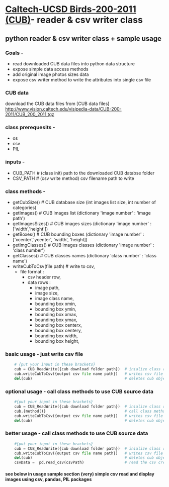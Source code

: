 # [Caltech-UCSD Birds-200-2011 (CUB)](http://www.vision.caltech.edu/visipedia/CUB-200-2011.html)- reader & csv writer class

## python reader & csv writer class + sample usage

### Goals -
 - read downloaded CUB data files into python data structure 
 - expose simple data access methods
 - add original image photos sizes data
 - expose csv writer method to write the attributes into single csv file
    
### CUB data
download the CUB data files from [CUB data files] http://www.vision.caltech.edu/visipedia-data/CUB-200-2011/CUB_200_2011.tgz

### class prerequesits -  
 - os  
 - csv  
 - PIL  
 
### inputs -  
 - CUB_PATH # (class init) path to the downloaded CUB databse folder  
 - CSV_PATH # (csv write method) csv filename path to write  
       
### class methods -  
 - getCubSize()              # CUB database size  (int images list size, int number of categories)  
 - getImages()               # CUB images list    (dictionary 'image number' : 'image path')  
 - getImagesSizes()          # CUB images sizes   (dictionary 'image number' : \['width','height'\])  
 - getBoxes()                # CUB bounding boxes (dictionary 'image number' : \['xcenter','ycenter', 'width', 'height\])  
 - getImgClasses()           # CUB images classes (dictionary 'image number' : 'class number')  
 - getClasses()              # CUB classes names  (dictionary 'class number' : 'class name')  
 - writeCubToCsv(file path)  # write to csv,   
     - file format :   
         - csv header row,  
         - data rows :  
             - image path,  
             - image size,  
             - image class name,  
             - bounding box xmin,  
             - bounding box ymin,  
             - bounding box xmax,  
             - bounding box ymax,  
             - bounding box centerx,  
             - bounding box centery,  
             - bounding box width,  
             - bounding box height,  
                
### basic usage - just write csv file 
```python
    # {put your input in these brackets}
    cub = CUB_ReadWrite({cub download folder path})  # inialize class read all CU data files from 'folder path'  
    cub.writeCubToCsv({output csv file name path})   # writes csv file to 'file path' in format decribed above  
    del(cub)                                         # deletes cub object  
```

### optional usage - call class methods to use CUB source data
```python
    #{put your input in these brackets}
    cub = CUB_ReadWrite({cub download folder path})  # inialize class read all CU data files from 'folder path' 
    cub.{method()}                                   # call class methods, retuns CUB data as described above     	
    cub.writeCubToCsv({output csv file name path})   # writes csv file to 'file path' in format decribed above  
    del(cub)                                         # deletes cub object  
```
### better usage - call class methods to use CUB source data
```python
    #{put your input in these brackets}
    cub = CUB_ReadWrite({cub download folder path})  # inialize class read all CU data files from 'folder path' 
    cub.writeCubToCsv({output csv file name path})   # writes csv file to 'file path' in format decribed above  
    del(cub)                                         # deletes cub object  
	csvData =  pd.read_csv(csvPath)                  # read the csv creates file into pandas dataframe and use pandas  "magic"
```

#### see below in usage sample section (very) simple csv read and display images using csv, pandas, PIL packages  
